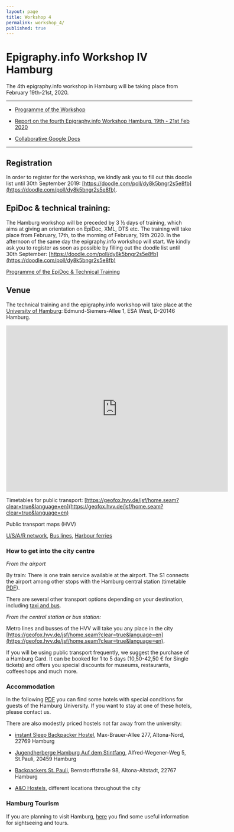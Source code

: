 ```yaml
---
layout: page
title: Workshop 4
permalink: workshop_4/
published: true
---
```




# Epigraphy.info Workshop IV Hamburg

The 4th epigraphy.info workshop in Hamburg will be taking place from February 19th-21st, 2020. 


---
* [Programme of the Workshop](../../documents/Epigraphy.info_IV_Programm.pdf)

* [Report on the fourth Epigraphy.info Workshop Hamburg, 19th - 21st Feb 2020](https://archiv.ub.uni-heidelberg.de/volltextserver/28950/)

* [Collaborative Google Docs](https://docs.google.com/document/d/1FBA9IOQ57pCtnyV7ybjuc2WhNrA916tBy48reAaTPqM/edit?usp=sharing)

---

## Registration

In order to register for the workshop, we kindly ask you to fill out this doodle list until 30th September 2019: [https://doodle.com/poll/dy8k5bngr2s5e8fb](https://doodle.com/poll/dy8k5bngr2s5e8fb).


## EpiDoc & technical training:

The Hamburg workshop will be preceded by 3 ½ days of training, which aims at giving an orientation on EpiDoc, XML, DTS etc.
The training will take place from February, 17th, to the morning of February, 19th 2020. In the afternoon of the same day the epigraphy.info workshop will start.
We kindly ask you to register as soon as possible by filling out the doodle list until 30th September: [https://doodle.com/poll/dy8k5bngr2s5e8fb](https://doodle.com/poll/dy8k5bngr2s5e8fb)

[Programme of the EpiDoc & Technical Training](../../documents/programme_TEI_training2.pdf)

## Venue

The technical training and the epigraphy.info workshop will take place at the [University of Hamburg](https://www.uni-hamburg.de/en/): Edmund-Siemers-Allee 1, ESA West, D-20146 Hamburg.


<iframe src="https://www.google.com/maps/embed?pb=!1m18!1m12!1m3!1d2567.088842443947!2d9.984432751546963!3d53.56454222992736!2m3!1f0!2f0!3f0!3m2!1i1024!2i768!4f13.1!3m3!1m2!1s0x47b18f3cc081add1%3A0xf69e59b531672643!2sEdmund-Siemers-Allee%201%2C%2020146%20Hamburg%2C%20Germany!5e1!3m2!1sen!2sdk!4v1611063880027!5m2!1sen!2sdk" width="600" height="450" frameborder="0" style="border:0;" allowfullscreen="" aria-hidden="false" tabindex="0"></iframe>

Timetables for public transport: [https://geofox.hvv.de/jsf/home.seam?clear=true&language=en](https://geofox.hvv.de/jsf/home.seam?clear=true&language=en)

Public transport maps (HVV)

[U/S/A/R network](https://www.hvv.de/resource/blob/2446/18ba0c9adf2ccca10aec9eff89b30b01/mfa-einstiegshilfen-hvv-data.pdf), [Bus lines](https://www.hvv.de/resource/blob/2620/1b1cfe947ec01339f965c717e533341c/hvv-linienplan-metrobus-alle-schem-data.pdf), [Harbour ferries](https://www.hvv.de/resource/blob/2448/257aaff517ba3e7dd04f54178dc4744b/hvv-linienplan-hafenfaehren-data.pdf)

### How to get into the city centre

*From the airport*

By train: There is one train service available at the airport. The S1 connects the airport among other stops with the Hamburg central station (timetable [PDF](http://epigraphy.info/Haltestellenaushang%20S1%20Aiport-Hbf.pdf)).

There are several other transport options depending on your destination, including [taxi and bus](https://www.hamburg-airport.de/de/busse_bahn_und_transfer.php).

*From the central station or bus station:*

Metro lines and busses of the HVV will take you any place in the city [https://geofox.hvv.de/jsf/home.seam?clear=true&language=en](https://geofox.hvv.de/jsf/home.seam?clear=true&language=en).

If you will be using public transport frequently, we suggest the purchase of a Hamburg Card. It can be booked for 1 to 5 days (10,50-42,50 € for Single tickets) and offers you special discounts for museums, restaurants, coffeeshops and much more.

### Accommodation

In the following [PDF](../../documents/hotelliste-hamburg_bearbeitet.pdf) you can find some hotels with special conditions for guests of the Hamburg University. If you want to stay at one of these hotels, please contact us.

There are also modestly priced hostels not far away from the university:

* [instant Sleep Backpacker Hostel](https://instantsleep.com/), Max-Brauer-Allee 277, Altona-Nord, 22769 Hamburg

* [Jugendherberge Hamburg Auf dem Stintfang](https://www.jugendherberge.de/jugendherbergen/hamburg-stintfang-523/portraet/), Alfred-Wegener-Weg 5, St.Pauli, 20459 Hamburg

* [Backpackers St. Pauli](https://www.backpackers-stpauli.de/), Bernstorffstraße 98, Altona-Altstadt, 22767 Hamburg

* [A&O Hostels](https://www.aohostels.com/de/jugendherberge/jugendherberge-hamburg/?gclid=EAIaIQobChMIoI6toKa55AIVieh3Ch1Mdwl0EAAYAiAAEgLIGvD_BwE), different locations throughout the city 


### Hamburg Tourism

If you are planning to visit Hamburg, [here](https://www.hamburg-travel.com/?_ga=2.89534107.1622328704.1567513620-860014801.1567513620&trcontrol=0) you find some useful information for sightseeing and tours.




